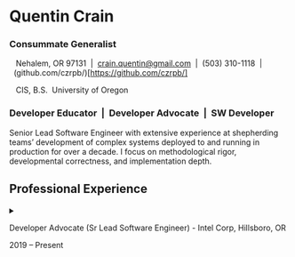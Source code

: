 # Quentin Crain

### Consummate Generalist

&nbsp;&nbsp;&nbsp;Nehalem, OR 97131&nbsp;&nbsp;|&nbsp;&nbsp;crain.quentin@gmail.com&nbsp;&nbsp;|&nbsp;&nbsp;(503) 310-1118&nbsp;&nbsp;|&nbsp;&nbsp;(github.com/czrpb/)[https://github.com/czrpb/]

&nbsp;&nbsp;&nbsp;CIS, B.S.&nbsp;&nbsp;University of Oregon

### Developer Educator&nbsp;&nbsp;|&nbsp;&nbsp;Developer Advocate&nbsp;&nbsp;|&nbsp;&nbsp;SW Developer

Senior Lead Software Engineer with extensive experience at shepherding teams’ development of complex systems deployed to and running in production for over a decade. I focus on methodological rigor, developmental correctness, and implementation depth.

## Professional Experience

<details>
  <summary>
    <p>Developer Advocate (Sr Lead Software Engineer) - Intel Corp, Hillsboro, OR</p>
    <p>2019 – Present</p>
  </summary>

  * Grew the culture of SW professionalism in an organization of 300+ with 15+ documented SW best practices in half a year thru the formation of an Engineering Practices team of 5
  * Cultivated a culture of active caring, including Respect, Openness, Honesty, evidenced by impactful bottom-up influence thru (a) direct engineer “listening” sessions, (b) quarterly hacker weeks, and (c) facilitating trustful failure analysis reviews by building a 6-person Engineer Advocate team
  * Influenced business decisions by enabling timely bi-quarterly releases of a telemetry tool to 10+ million systems as both PO and QA lead
</details>

